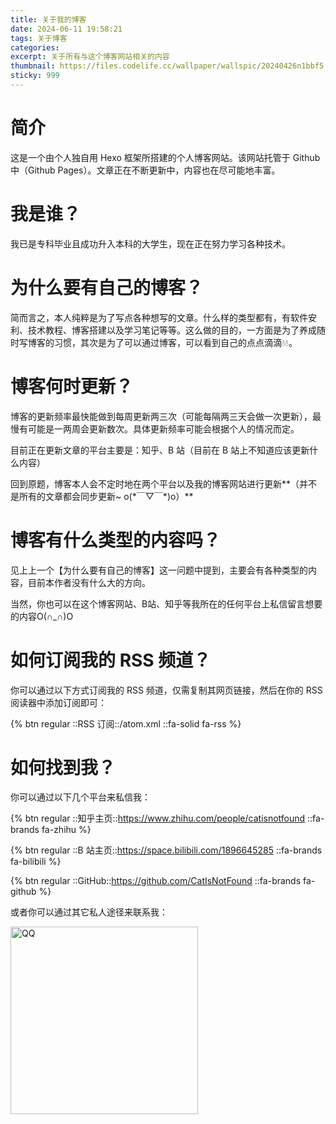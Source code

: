 ```yaml
---
title: 关于我的博客
date: 2024-06-11 19:58:21
tags: 关于博客
categories: 
excerpt: 关于所有与这个博客网站相关的内容
thumbnail: https://files.codelife.cc/wallpaper/wallspic/20240426n1bbf5.jpeg?x-oss-process=image/resize,limit_0,m_fill,w_2560,h_1440/quality,Q_92/format,webp
sticky: 999
---
```


# 简介

这是一个由个人独自用 Hexo 框架所搭建的个人博客网站。该网站托管于 Github 中（Github Pages）。文章正在不断更新中，内容也在尽可能地丰富。


# 我是谁？

我已是专科毕业且成功升入本科的大学生，现在正在努力学习各种技术。

# 为什么要有自己的博客？

简而言之，本人纯粹是为了写点各种想写的文章。什么样的类型都有，有软件安利、技术教程、博客搭建以及学习笔记等等。这么做的目的，一方面是为了养成随时写博客的习惯，其次是为了可以通过博客，可以看到自己的点点滴滴💧💧。

# 博客何时更新？

博客的更新频率最快能做到每周更新两三次（可能每隔两三天会做一次更新），最慢有可能是一两周会更新数次。具体更新频率可能会根据个人的情况而定。

目前正在更新文章的平台主要是：知乎、B 站（目前在 B 站上不知道应该更新什么内容）

回到原题，博客本人会不定时地在两个平台以及我的博客网站进行更新**（并不是所有的文章都会同步更新~ o(\*￣▽￣\*)o）**

# 博客有什么类型的内容吗？

见上上一个【为什么要有自己的博客】这一问题中提到，主要会有各种类型的内容，目前本作者没有什么大的方向。

当然，你也可以在这个博客网站、B站、知乎等我所在的任何平台上私信留言想要的内容O(∩_∩)O

# 如何订阅我的 RSS 频道？

你可以通过以下方式订阅我的 RSS 频道，仅需复制其网页链接，然后在你的 RSS 阅读器中添加订阅即可：

{% btn regular ::RSS 订阅::/atom.xml ::fa-solid fa-rss %}

# 如何找到我？

你可以通过以下几个平台来私信我：

{% btn regular ::知乎主页::https://www.zhihu.com/people/catisnotfound ::fa-brands fa-zhihu %}

{% btn regular ::B 站主页::https://space.bilibili.com/1896645285 ::fa-brands fa-bilibili %}

{% btn regular ::GitHub::https://github.com/CatIsNotFound ::fa-brands fa-github %}
  
或者你可以通过其它私人途径来联系我：

<img src="/images/QQ.jpg" alt="QQ" width="300px">